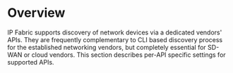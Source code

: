 # Overview

IP Fabric supports discovery of network devices via a dedicated vendors' APIs. They are frequently complementary to CLI based discovery process for the established networking vendors, but completely essential for SD-WAN or cloud vendors. This section describes per-API specific settings for supported APIs.
